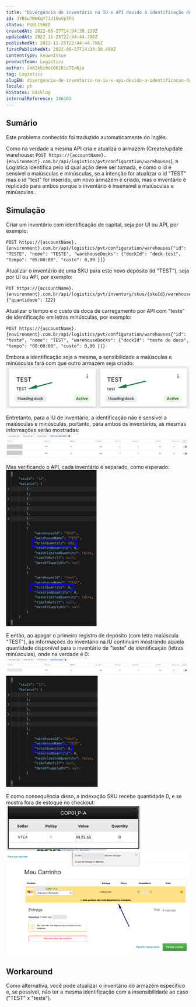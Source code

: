 ```yaml
---
title: "Divergência de inventário na IU x API devido à identificação do depósito ser sensível a maiúsculas e minúsculas"
id: 3YBSu7M0KqY7JU10wVplFG
status: PUBLISHED
createdAt: 2022-06-27T14:34:38.139Z
updatedAt: 2022-11-25T22:44:44.786Z
publishedAt: 2022-11-25T22:44:44.786Z
firstPublishedAt: 2022-06-27T14:34:38.490Z
contentType: knownIssue
productTeam: Logistics
author: 2mXZkbi0oi061KicTExNjo
tag: Logistics
slugEN: divergencia-de-inventario-na-iu-x-api-devido-a-identificacao-do-deposito-ser-sensivel-a-maiusculas-e-minusculas
locale: pt
kiStatus: Backlog
internalReference: 346163
---
```


## Sumário

<div class="alert alert-info">
  <p>Este problema conhecido foi traduzido automaticamente do inglês.</p>
</div>

Como na verdade a mesma API cria e atualiza o armazém (Create/update warehouse: `POST https://{accountName}.{environment}.com.br/api/logistics/pvt/configuration/warehouses`), a Logística identifica pelo id qual ação deve ser tomada, e como o id é sensível a maiúsculas e minúsculas, se a intenção for atualizar o id "TEST" mas o id "test" for inserido, um novo armazém é criado, mas o inventário é replicado para ambos porque o inventário é insensível a maiúsculas e minúsculas.


## Simulação


Criar um inventário com identificação de capital, seja por UI ou API, por exemplo:

    POST https://{accountName}.{environment}.com.br/api/logistics/pvt/configuration/warehouses{"id": "TESTE", "nome": "TESTE", "warehouseDocks": {"dockId": "dock-test", "tempo": "05:00:00", "custo": 0,99 }]}

Atualizar o inventário de uma SKU para este novo depósito (id "TEST"), seja por UI ou API, por exemplo:

    PUT https://{accountName}.{environment}.com.br/api/logistics/pvt/inventory/skus/{skuId}/warehouses/{warehouseId}{"quantidade": 122}

Atualizar o tempo e o custo da doca de carregamento por API com "teste" de identificação em letras minúsculas, por exemplo:

    POST https://{accountName}.{environment}.com.br/api/logistics/pvt/configuration/warehouses{"id": "teste", "nome": "TEST", "warehouseDocks": {"dockId": "teste de doca", "tempo": "08:00:00", "custo": 0,00 }]}

Embora a identificação seja a mesma, a sensibilidade a maiúsculas e minúsculas fará com que outro armazém seja criado:
 ![](https://raw.githubusercontent.com/vtexdocs/help-center-content/refs/heads/main/docs/pt/known-issues/Logistics/divergencia-de-inventario-na-iu-x-api-devido-a-identificacao-do-deposito-ser-sensivel-a-maiusculas-e-minusculas_1.png)

Entretanto, para a IU de inventário, a identificação não é sensível a maiúsculas e minúsculas, portanto, para ambos os inventários, as mesmas informações serão mostradas:
 ![](https://raw.githubusercontent.com/vtexdocs/help-center-content/refs/heads/main/docs/pt/known-issues/Logistics/divergencia-de-inventario-na-iu-x-api-devido-a-identificacao-do-deposito-ser-sensivel-a-maiusculas-e-minusculas_2.png)

Mas verificando o API, cada inventário é separado, como esperado:
 ![](https://raw.githubusercontent.com/vtexdocs/help-center-content/refs/heads/main/docs/pt/known-issues/Logistics/divergencia-de-inventario-na-iu-x-api-devido-a-identificacao-do-deposito-ser-sensivel-a-maiusculas-e-minusculas_3.png)

E então, ao apagar o primeiro registro de depósito (com letra maiúscula "TEST"), as informações do inventário na IU continuam mostrando aquela quantidade disponível para o inventário de "teste" de identificação (letras minúsculas), onde na verdade é 0:
 ![](https://raw.githubusercontent.com/vtexdocs/help-center-content/refs/heads/main/docs/pt/known-issues/Logistics/divergencia-de-inventario-na-iu-x-api-devido-a-identificacao-do-deposito-ser-sensivel-a-maiusculas-e-minusculas_4.png)
 ![](https://raw.githubusercontent.com/vtexdocs/help-center-content/refs/heads/main/docs/pt/known-issues/Logistics/divergencia-de-inventario-na-iu-x-api-devido-a-identificacao-do-deposito-ser-sensivel-a-maiusculas-e-minusculas_5.png)

E como consequência disso, a indexação SKU recebe quantidade 0, e se mostra fora de estoque no checkout:
 ![](https://raw.githubusercontent.com/vtexdocs/help-center-content/refs/heads/main/docs/pt/known-issues/Logistics/divergencia-de-inventario-na-iu-x-api-devido-a-identificacao-do-deposito-ser-sensivel-a-maiusculas-e-minusculas_6.png)
 ![](https://raw.githubusercontent.com/vtexdocs/help-center-content/refs/heads/main/docs/pt/known-issues/Logistics/divergencia-de-inventario-na-iu-x-api-devido-a-identificacao-do-deposito-ser-sensivel-a-maiusculas-e-minusculas_7.png)


## Workaround


Como alternativa, você pode atualizar o inventário do armazém específico e, se possível, não ter a mesma identificação com a insensibilidade ao caso ("TEST" x "teste").

